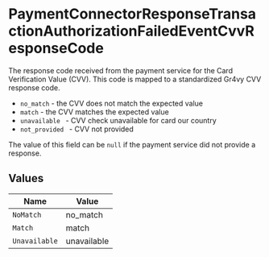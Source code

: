 # PaymentConnectorResponseTransactionAuthorizationFailedEventCvvResponseCode

The response code received from the payment service for the Card
Verification Value (CVV). This code is mapped to a standardized Gr4vy
CVV response code.

- `no_match` - the CVV does not match the expected value
- `match` - the CVV matches the expected value
- `unavailable ` - CVV check unavailable for card our country
- `not_provided ` - CVV not provided

The value of this field can be `null` if the payment service did not
provide a response.


## Values

| Name          | Value         |
| ------------- | ------------- |
| `NoMatch`     | no_match      |
| `Match`       | match         |
| `Unavailable` | unavailable   |